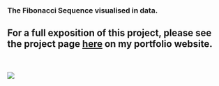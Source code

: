 ### The Fibonacci Sequence visualised in data.
## For a full exposition of this project, please see the project page [here](https://dominic-simpson.co.uk/portfolio/the-fibonacci-sequence) on my portfolio website. 
</br>
</br>
  <img src="https://dominic-simpson.co.uk/wp-content/uploads/2025/03/bothsunflowerimages_photoshop.jpg">
